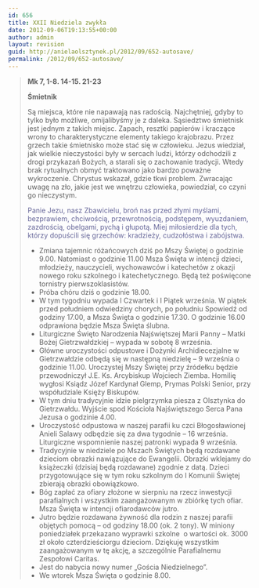 ```yaml
---
id: 656
title: XXII Niedziela zwykła
date: 2012-09-06T19:13:55+00:00
author: admin
layout: revision
guid: http://anielaolsztynek.pl/2012/09/652-autosave/
permalink: /2012/09/652-autosave/
---
```

> **Mk 7, 1-8. 14-15. 21-23**
> 
>  **Śmietnik**
> 
> Są miejsca, które nie napawają nas radością. Najchętniej, gdyby to tylko było możliwe, omijalibyśmy je z daleka. Sąsiedztwo śmietnisk jest jednym z takich miejsc. Zapach, resztki papierów i kraczące wrony to charakterystyczne elementy takiego krajobrazu. Przez grzech takie śmietnisko może stać się w człowieku. Jezus wiedział, jak wielkie nieczystości były w sercach ludzi, którzy odchodzili z drogi przykazań Bożych, a starali się o zachowanie tradycji. Wtedy brak rytualnych obmyć traktowano jako bardzo poważne wykroczenie. Chrystus wskazał, gdzie tkwi problem. Zwracając uwagę na zło, jakie jest we wnętrzu człowieka, powiedział, co czyni go nieczystym.
> 
> <span style="color: #666699;">Panie Jezu, nasz Zbawicielu, broń nas przed złymi myślami, bezprawiem, chciwością, przewrotnością, podstępem, wyuzdaniem, zazdrością, obelgami, pychą i głupotą. Miej miłosierdzie dla tych, którzy dopuścili się grzechów: kradzieży, cudzołóstwa i zabójstwa.</span>
> 
>   * <span style="font-style: normal;">Zmiana tajemnic różańcowych dziś po Mszy Świętej o godzinie 9.00. Natomiast o godzinie 11.00 Msza Święta w intencji dzieci, młodzieży, nauczycieli, wychowawców i katechetów z okazji nowego roku szkolnego i katechetycznego. Będą też poświęcone tornistry pierwszoklasistów.</span>
>   * <span style="font-style: normal;">Próba chóru dziś o godzinie 18.00.</span>
>   *  <span style="font-style: normal;">W tym tygodniu wypada I Czwartek i I Piątek września. W piątek przed południem odwiedziny chorych, po południu Spowiedź od godziny 17.00, a Msza Święta o godzinie 17.30. O godzinie 16.00 odprawiona będzie Msza Święta ślubna.</span>
>   * <span style="font-style: normal;">Liturgiczne Święto Narodzenia Najświętszej Marii Panny &#8211; Matki Bożej Gietrzwałdzkiej &#8211; wypada w sobotę 8 września.</span>
>   * <span style="font-style: normal;">Główne uroczystości odpustowe i Dożynki Archidiecezjalne w Gietrzwałdzie odbędą się w następną niedzielę &#8211; 9 września o godzinie 11.00. Uroczystej Mszy Świętej przy źródełku będzie przewodniczył J.E. Ks. Arcybiskup Wojciech Ziemba. Homilię wygłosi Ksiądz Józef Kardynał Glemp, Prymas Polski Senior, przy współudziale Księży Biskupów.</span>
>   * <span style="font-style: normal;">W tym dniu tradycyjnie idzie pielgrzymka piesza z Olsztynka do Gietrzwałdu. Wyjście spod Kościoła Najświętszego Serca Pana Jezusa o godzinie 4.00.</span>
>   * <span style="font-style: normal;">Uroczystość odpustowa w naszej parafii ku czci Błogosławionej Anieli Salawy odbędzie się za dwa tygodnie &#8211; 16 września. Liturgiczne wspomnienie naszej patronki wypada 9 września.</span>
>   * <span style="font-style: normal;">Tradycyjnie w niedziele po Mszach Świętych będą rozdawane dzieciom obrazki nawiązujące do Ewangelii. Obrazki wklejamy do książeczki (dzisiaj będą rozdawane) zgodnie z datą. Dzieci przygotowujące się w tym roku szkolnym do I Komunii Świętej zbierają obrazki obowiązkowo.</span>
>   * <span style="font-style: normal;">Bóg zapłać za ofiary złożone w sierpniu na rzecz inwestycji parafialnych i wszystkim zaangażowanym w zbiórkę tych ofiar. Msza Święta w intencji ofiarodawców jutro.</span>
>   * <span style="font-style: normal;">Jutro będzie rozdawana żywność dla rodzin z naszej parafii objętych pomocą &#8211; od godziny 18.00 (ok. 2 tony). W miniony poniedziałek przekazano wyprawki szkolne  o wartości ok. 3000 zł około czterdzieściorgu dzieciom. Dziękuję wszystkim zaangażowanym w tę akcję, a szczególnie Parafialnemu Zespołowi Caritas.</span>
>   * <span style="font-style: normal;">Jest do nabycia nowy numer &#8222;Gościa Niedzielnego&#8221;.</span>
>   * <span style="font-style: normal;">We wtorek Msza Święta o godzinie 8.00.<br /> </span>